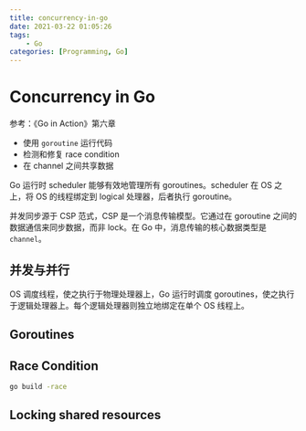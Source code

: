 ```yaml
---
title: concurrency-in-go
date: 2021-03-22 01:05:26
tags:
    - Go
categories: [Programming, Go]
---
```


# Concurrency in Go

参考：《Go in Action》第六章

* 使用 `goroutine` 运行代码
* 检测和修复 race condition
* 在 channel 之间共享数据

Go 运行时 scheduler 能够有效地管理所有 goroutines。scheduler 在 OS 之上，将 OS 的线程绑定到 logical 处理器，后者执行 goroutine。

并发同步源于 CSP 范式，CSP 是一个消息传输模型。它通过在 goroutine 之间的数据通信来同步数据，而非 lock。在 Go 中，消息传输的核心数据类型是 `channel`。

## 并发与并行

OS 调度线程，使之执行于物理处理器上，Go 运行时调度 goroutines，使之执行于逻辑处理器上。每个逻辑处理器则独立地绑定在单个 OS 线程上。

## Goroutines

## Race Condition

```bash
go build -race
```

## Locking shared resources

